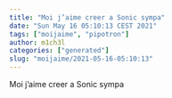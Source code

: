 ```yaml
---
title: "Moi j’aime creer a Sonic sympa"
date: "Sun May 16 05:10:13 CEST 2021"
tags: ["moijaime", "pipotron"]
author: m1ch3l
categories: ["generated"]
slug: "moijaime/2021-05-16-05:10:13"
---
```


Moi j’aime creer a Sonic sympa
